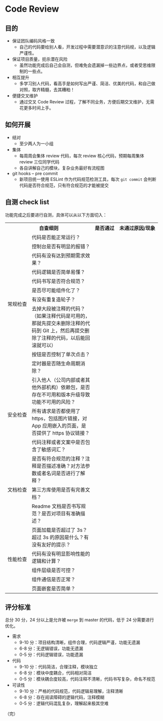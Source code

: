 # Code Review

## 目的

* 保证团队编码风格一致
  * 自己的代码要给别人看，开发过程中需要潜意识的注意代码规，以及逻辑严谨性。
* 保证项目质量，扼杀潜在风险
  * 虽然功能完成后自己会自测，但难免会遗漏掉一些边界点，或者受思维限制的一些点。
* 相互提升
  * 多学习别人代码，看高手是如何写出严谨、简洁、优美的代码，和自己做对照，取齐精髓，去其糟粕！
* 便捷交叉维护
  * 通过交叉 Code Review 过程，了解不同业务，方便后期交叉维护，无需花更多时间上手。

## 如何开展

* 结对
  * 至少两人为一小组
* 集体
  * 每周周会集体 review 代码，每次 review 核心代码，预期每周集体 review 三位同学代码
  * 各自讲解自己的模块，复杂业务最好有流程图
* git hooks – pre commit
  * 新项目统一使用 ESLint 作为代码规范检测工具，每次 `git commit` 会判断代码是否符合规范，只有符合规范的才能被提交

## 自测 check list

功能完成之后要进行自测，具体可以从以下方面切入：

<table>
  <tr>
    <th colspan="2">自查细则</th>
    <th style="width: 64px;">是否通过</th>
    <th style="width: 120px;">未通过原因/现象</th>
  </tr>
  <tr>
    <td rowspan="10" style="width: 64px;">常规检查</td>
    <td>代码是否能正常运行？</td>
    <td></td>
    <td></td>
  </tr>
  <tr>
    <td>控制台是否有明显的报错？</td>
    <td></td>
    <td></td>
  </tr>
  <tr>
    <td>代码有没有达到预期需求效果？</td>
    <td></td>
    <td></td>
  </tr>
  <tr>
    <td>代码逻辑是否简单易懂？</td>
    <td></td>
    <td></td>
  </tr>
  <tr>
    <td>代码书写是否符合规范？</td>
    <td></td>
    <td></td>
  </tr>
  <tr>
    <td>是否尽可能组件化了？</td>
    <td></td>
    <td></td>
  </tr>
  <tr>
    <td>有没有重复造轮子？</td>
    <td></td>
    <td></td>
  </tr>
  <tr>
    <td>去掉大段被注释的代码？<br>（如果注释代码是可用的，那就先提交未删除注释的代码到 Git 上，然后再提交删除了注释的代码，以后能回滚就可以）</td>
    <td></td>
    <td></td>
  </tr>
  <tr>
    <td>按钮是否控制了单次点击？</td>
    <td></td>
    <td></td>
  </tr>
  <tr>
    <td>定时器是否随生命周期消除？</td>
    <td></td>
    <td></td>
  </tr>
  <tr>
    <td rowspan="3">安全检查</td>
    <td>引入他人（公司内部或者其他外部机构）依赖包，是否存在不可用和版本升级导致功能不可用的风险？</td>
    <td></td>
    <td></td>
  </tr>
  <tr>
    <td>所有请求是否都使用了 https，包括图片链接，对 App 应用嵌入的页面，是否提供了 https 协议链接？</td>
    <td></td>
    <td></td>
  </tr>
  <tr>
    <td>代码注释或者文案中是否包含了敏感词汇？</td>
    <td></td>
    <td></td>
  </tr>
  <tr>
    <td rowspan="3">文档检查</td>
    <td>是否有符合规范的注释？注释是否描述准确？对方法参数或者名词是否进行了解释？</td>
    <td></td>
    <td></td>
  </tr>
  <tr>
    <td>第三方库使用是否有完善文档？</td>
    <td></td>
    <td></td>
  </tr>
  <tr>
    <td>Readme 文档是否书写规范？是否对项目有准确描述？</td>
    <td></td>
    <td></td>
  </tr>
  <tr>
    <td rowspan="5">性能检查</td>
    <td>页面加载是否超过了 3s？超过 3s 的原因是什么？有没有友好的提示？</td>
    <td></td>
    <td></td>
  </tr>
  <tr>
    <td>代码有没有明显影响性能的逻辑和计算？</td>
    <td></td>
    <td></td>
  </tr>
  <tr>
    <td>组件层级是否可控？</td>
    <td></td>
    <td></td>
  </tr>
  <tr>
    <td>组件通信是否正常？</td>
    <td></td>
    <td></td>
  </tr>
  <tr>
    <td>页面嵌套是否简单？</td>
    <td></td>
    <td></td>
  </tr>
</table>

## 评分标准

总分 30 分，24 分以上是允许被 `merge` 到 master 的代码，低于 24 分需要进行优化。

* 需求
  * 9-10 分：项目结构清晰，组件合理，代码逻辑严谨，功能无遗漏
  * 6-8 分：无逻辑错误，功能无遗漏
  * 0-5 分：代码逻辑错误，功能遗漏
* 代码
  * 9-10 分：代码简洁，合理注释，模块独立
  * 6-8 分：模块中度耦合，代码相对简洁
  * 0-5 分：模块耦合度较高，代码注释不清晰，代码书写复杂，命名不规范
* 可读性
  * 9-10 分：严格的代码规范，代码逻辑易理解，注释清晰
  * 6-8 分：存在阅读障碍的逻辑代码，注释模糊
  * 0-5 分：逻辑代码混乱复杂，理解起来极其空难

（完）
